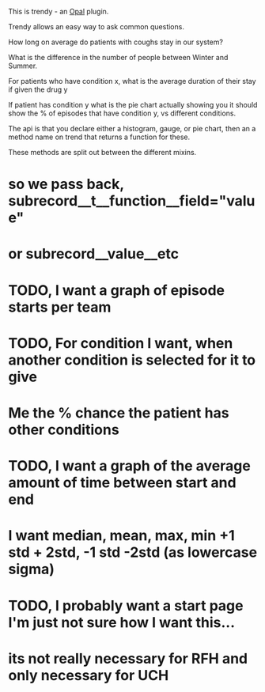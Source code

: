 This is trendy - an [Opal](https://github.com/openhealthcare/opal) plugin.

Trendy allows an easy way to ask common questions.

How long on average do patients with coughs stay in our system?

What is the difference in the number of people between Winter and Summer.

For patients who have condition x, what is the average duration of their stay if given
the drug y

If patient has condition y what is the pie chart actually showing you
it should show the % of episodes that have condition y, vs different conditions.

The api is that you declare either a histogram, gauge, or pie chart, then an
a method name on trend that returns a function for these.

These methods are split out between the different mixins.

# so we pass back, subrecord__t__function__field="value"
# or subrecord__value__etc

# TODO, I want a graph of episode starts per team
# TODO, For condition I want, when another condition is selected for it to give
#       Me the % chance the patient has other conditions

# TODO, I want a graph of the average amount of time between start and end
#       I want median, mean, max, min +1 std + 2std, -1 std -2std (as lowercase sigma)

# TODO, I probably want a start page I'm just not sure how I want this...
#       its not really necessary for RFH and only necessary for UCH

